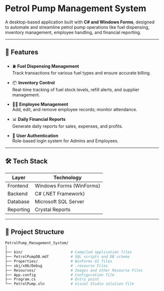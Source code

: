 # Petrol Pump Management System

A desktop-based application built with **C# and Windows Forms**, designed to automate and streamline petrol pump operations like fuel dispensing, inventory management, employee handling, and financial reporting.

---

## 🚀 Features

- ⛽ **Fuel Dispensing Management**  
  Track transactions for various fuel types and ensure accurate billing.

- 📦 **Inventory Control**  
  Real-time tracking of fuel stock levels, refill alerts, and supplier management.

- 👨‍💼 **Employee Management**  
  Add, edit, and remove employee records; monitor attendance.

- 📊 **Daily Financial Reports**  
  Generate daily reports for sales, expenses, and profits.

- 🔐 **User Authentication**  
  Role-based login system for Admins and Employees.

---

## 🛠️ Tech Stack

| Layer           | Technology            |
|----------------|------------------------|
| Frontend        | Windows Forms (WinForms) |
| Backend         | C# (.NET Framework)   |
| Database        | Microsoft SQL Server  |
| Reporting       | Crystal Reports       |

---

## 📂 Project Structure

```bash
PetrolPump_Management_System/
│
├── bin/                      # Compiled application files
├── PetrolPumpDB.mdf          # SQL scripts and DB schema
├── Properties/               # WinForms UI files
├── obj/x86/Debug             # .resourse Files
├── Resourses/                # Images and other Resourse Files
├── App.config                # Configuration file
├── Program.cs                # Entry point
└── PetrolPump.sln            # Visual Studio solution file
